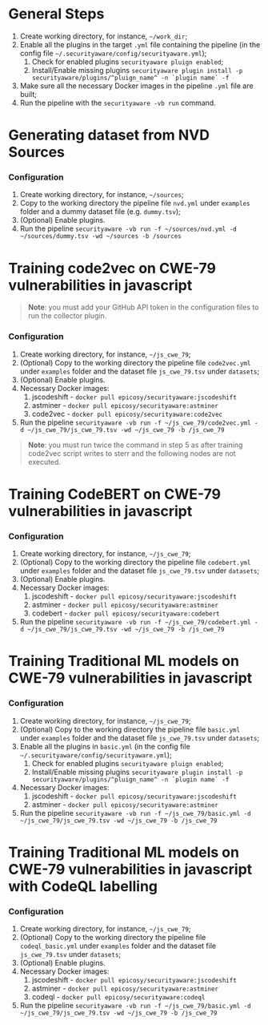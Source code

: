 # General Steps
1) Create working directory, for instance, `~/work_dir`;
2) Enable all the plugins in the target `.yml` file containing the pipeline (in the config file `~/.securityaware/config/securityaware.yml`);
   1) Check for enabled plugins ```securityaware pluign enabled```; 
   2) Install/Enable missing plugins ```securityaware plugin install -p securityaware/plugins/^pluign_name^ -n `plugin name` -f```
3) Make sure all the necessary Docker images in the pipeline `.yml` file are built;
4) Run the pipeline with the ```securityaware -vb run``` command.

# Generating dataset from NVD Sources

### Configuration
1) Create working directory, for instance, `~/sources`;
2) Copy to the working directory the pipeline file `nvd.yml` under `examples` folder and a dummy dataset file (e.g. `dummy.tsv`);
3) (Optional) Enable plugins.
4) Run the pipeline ```securityaware -vb run -f ~/sources/nvd.yml -d ~/sources/dummy.tsv -wd ~/sources -b /sources```

# Training code2vec on CWE-79 vulnerabilities in javascript
> **Note**: you must add your GitHub API token in the configuration files to run the collector plugin. 
### Configuration

1) Create working directory, for instance, `~/js_cwe_79`; 
2) (Optional) Copy to the working directory the pipeline file `code2vec.yml` under `examples` folder and the dataset file `js_cwe_79.tsv` under `datasets`;
3) (Optional) Enable plugins.
4) Necessary Docker images:
   1) jscodeshift - ```docker pull epicosy/securityaware:jscodeshift```
   2) astminer - ```docker pull epicosy/securityaware:astminer```
   3) code2vec - ```docker pull epicosy/securityaware:code2vec```
5) Run the pipeline ```securityaware -vb run -f ~/js_cwe_79/code2vec.yml -d ~/js_cwe_79/js_cwe_79.tsv -wd ~/js_cwe_79 -b /js_cwe_79```

> **Note**: you must run twice the command in step 5 as after training code2vec script writes to sterr and the 
> following nodes are not executed.

# Training CodeBERT on CWE-79 vulnerabilities in javascript

### Configuration

1) Create working directory, for instance, `~/js_cwe_79`; 
2) (Optional) Copy to the working directory the pipeline file `codebert.yml` under `examples` folder and the dataset file `js_cwe_79.tsv` under `datasets`;
3) (Optional) Enable plugins.
4) Necessary Docker images:
   1) jscodeshift - ```docker pull epicosy/securityaware:jscodeshift```
   2) astminer - ```docker pull epicosy/securityaware:astminer```
   3) codebert - ```docker pull epicosy/securityaware:codebert```
5) Run the pipeline ```securityaware -vb run -f ~/js_cwe_79/codebert.yml -d ~/js_cwe_79/js_cwe_79.tsv -wd ~/js_cwe_79 -b /js_cwe_79```


# Training Traditional ML models on CWE-79 vulnerabilities in javascript
### Configuration

1) Create working directory, for instance, `~/js_cwe_79`; 
2) (Optional) Copy to the working directory the pipeline file `basic.yml` under `examples` folder and the dataset file `js_cwe_79.tsv` under `datasets`;
3) Enable all the plugins in `basic.yml` (in the config file `~/.securityaware/config/securityaware.yml`);
   1) Check for enabled plugins ```securityaware pluign enabled```; 
   2) Install/Enable missing plugins ```securityaware plugin install -p securityaware/plugins/^pluign_name^ -n `plugin name` -f```
4) Necessary Docker images:
   1) jscodeshift - ```docker pull epicosy/securityaware:jscodeshift```
   2) astminer - ```docker pull epicosy/securityaware:astminer```
5) Run the pipeline ```securityaware -vb run -f ~/js_cwe_79/basic.yml -d ~/js_cwe_79/js_cwe_79.tsv -wd ~/js_cwe_79 -b /js_cwe_79```

# Training Traditional ML models on CWE-79 vulnerabilities in javascript with CodeQL labelling

### Configuration
1) Create working directory, for instance, `~/js_cwe_79`; 
2) (Optional) Copy to the working directory the pipeline file `codeql_basic.yml` under `examples` folder and the dataset file `js_cwe_79.tsv` under `datasets`;
3) (Optional) Enable plugins.
4) Necessary Docker images:
   1) jscodeshift - ```docker pull epicosy/securityaware:jscodeshift```
   2) astminer - ```docker pull epicosy/securityaware:astminer```
   3) codeql - ```docker pull epicosy/securityaware:codeql```
5) Run the pipeline ```securityaware -vb run -f ~/js_cwe_79/basic.yml -d ~/js_cwe_79/js_cwe_79.tsv -wd ~/js_cwe_79 -b /js_cwe_79```

